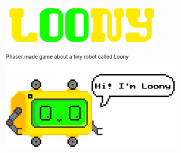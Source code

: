 ![loony-txt](assets/images/loony-txt.jpg)

Phaser made game about a tiny robot called Loony

![loony-hi](assets/images/hi-there.jpg)

